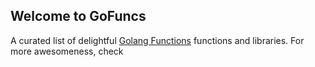 ## Welcome to GoFuncs

A curated list of delightful <a href="https://github.com/codesnail21/gofuncs">Golang Functions</a>
functions and libraries. For more awesomeness, check
